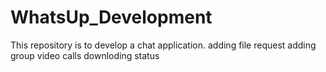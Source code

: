 # WhatsUp_Development
This repository is to develop a chat application.
adding file request
adding group video calls
downloding status
